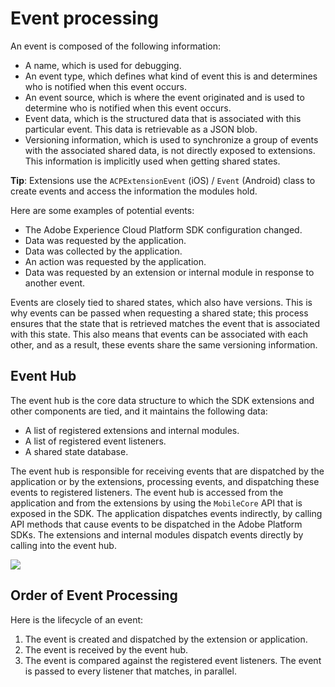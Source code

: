 # Event processing

An event is composed of the following information:

* A name, which is used for debugging.
* An event type, which defines what kind of event this is and determines who is notified when this event occurs.
* An event source, which is where the event originated and is used to determine who is notified when this event occurs.
* Event data, which is the structured data that is associated with this particular event.   This data is retrievable as a JSON blob.
* Versioning information, which is used to synchronize a group of events with the associated shared data, is not directly exposed to extensions.  This information is implicitly used when getting shared states.

**Tip**: Extensions use the `ACPExtensionEvent` \(iOS\) / `Event` \(Android\) class to create events and access the information the modules hold.

Here are some examples of potential events:

* The Adobe Experience Cloud Platform SDK configuration changed.
* Data was requested by the application.
* Data was collected by the application.
* An action was requested by the application.
* Data was requested by an extension or internal module in response to another event.

Events are closely tied to shared states, which also have versions. This is why events can be passed when requesting a shared state; this process ensures that the state that is retrieved matches the event that is associated with this state. This also means that events can be associated with each other, and as a result, these events share the same versioning information.

## Event Hub

The event hub is the core data structure to which the SDK extensions and other components are tied, and it maintains the following data:

* A list of registered extensions and internal modules.
* A list of registered event listeners.
* A shared state database.

The event hub is responsible for receiving events that are dispatched by the application or by the extensions, processing events, and dispatching these events to registered listeners. The event hub is accessed from the application and from the extensions by using the `MobileCore` API that is exposed in the SDK. The application dispatches events indirectly, by calling API methods that cause events to be dispatched in the Adobe Platform SDKs. The extensions and internal modules dispatch events directly by calling into the event hub.

![](../../.gitbook/assets/event-dispatch-flow-1280-6560ee4b-0.png)

## Order of Event Processing

Here is the lifecycle of an event:

1. The event is created and dispatched by the extension or application.
2. The event is received by the event hub.
3. The event is compared against the registered event listeners.  The event is passed to every listener that matches, in parallel.

